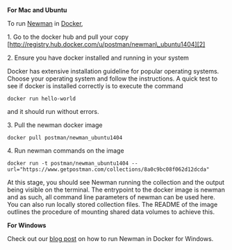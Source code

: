 **For Mac and Ubuntu**

To run [Newman][0] in [Docker][1],

1\. Go to the docker hub and pull your copy 
[http://registry.hub.docker.com/u/postman/newman\_ubuntu1404][2] 

2\. Ensure you have docker installed and running in your system

Docker has extensive installation guideline for popular operating systems. Choose your operating system and follow the instructions. A quick test to see if docker is installed correctly is to execute the command

    docker run hello-world

and it should run without errors.

3\. Pull the newman docker image

    docker pull postman/newman_ubuntu1404

4\. Run newman commands on the image

    docker run -t postman/newman_ubuntu1404 --url="https://www.getpostman.com/collections/8a0c9bc08f062d12dcda"

At this stage, you should see Newman running the collection and the output being visible on the terminal. The entrypoint to the docker image is newman and as such, all command line parameters of newman can be used here. You can also run locally stored collection files. The README of the image outlines the procedure of mounting shared data volumes to achieve this.

**For Windows**

Check out our [blog post][3] on how to run Newman in Docker for Windows.


[0]: https://github.com/postmanlabs/newman
[1]: https://www.docker.com/
[2]: http://registry.hub.docker.com/u/postman/newman_ubuntu1404
[3]: http://blog.getpostman.com/2015/08/07/using-the-newman-docker-image-in-windows/